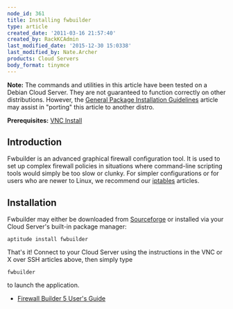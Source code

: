 ```yaml
---
node_id: 361
title: Installing fwbuilder
type: article
created_date: '2011-03-16 21:57:40'
created_by: RackKCAdmin
last_modified_date: '2015-12-30 15:0338'
last_modified_by: Nate.Archer
products: Cloud Servers
body_format: tinymce
---
```


**Note:** The commands and utilities in this article have been tested on
a Debian Cloud Server. They are not guaranteed to function correctly on
other distributions. However, the [General Package Installation
Guidelines](/knowledge_center/index.php/General_Package_Installation_Guidelines "General Package Installation Guidelines")
article may assist in "porting" this article to another distro.

**Prerequisites:** [VNC
Install](/knowledge_center/index.php/VNC_Install "VNC Install") 

Introduction
------------

Fwbuilder is an advanced graphical firewall configuration tool. It is
used to set up complex firewall policies in situations where
command-line scripting tools would simply be too slow or clunky. For
simpler configurations or for users who are newer to Linux, we recommend
our
[iptables](http://www.rackspace.com/knowledge_center/article/introduction-to-firewalls)
articles.

Installation
------------

Fwbuilder may either be downloaded from
[Sourceforge](http://sourceforge.net/project/showfiles.php?group_id=5314&package_id=125359 "http://sourceforge.net/project/showfiles.php?group_id=5314&package_id=125359")
or installed via your Cloud Server's built-in package manager:

    aptitude install fwbuilder

That's it! Connect to your Cloud Server using the instructions in the
VNC or X over SSH articles above, then simply type

    fwbuilder

to launch the application.

-   [Firewall Builder 5 User's
    Guide](http://www.fwbuilder.org/4.0/docs/users_guide5/ "http://www.fwbuilder.org/4.0/docs/users_guide5/")



